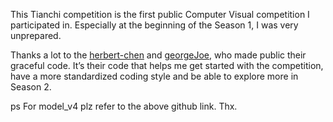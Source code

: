 This Tianchi competition is the first public Computer Visual competition I participated in. 
Especially at the beginning of the Season 1, I was very unprepared. 

Thanks a lot to the [herbert-chen](https://github.com/herbert-chen/tianchi_lvcai) and 
[georgeJoe](https://github.com/xieyufei1993/TianChi-Lvcai/tree/master/%E7%AC%AC%E4%B8%80%E8%B5%9B%E5%AD%A3/code), who made public their graceful code.
It’s their code that helps me get started with the competition, have a more standardized coding style and be able to explore more in Season 2.


ps For model_v4 plz refer to the above github link. Thx.
